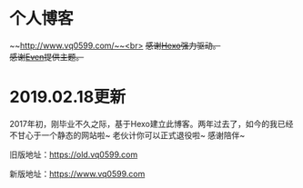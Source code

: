 # 个人博客
~~http://www.vq0599.com/~~<br>
~~感谢[Hexo](https://hexo.io/)强力驱动。~~<br>
~~感谢[Even](https://github.com/ahonn/hexo-theme-even)提供主题。~~

# 2019.02.18更新
2017年初，刚毕业不久之际，基于Hexo建立此博客。两年过去了，如今的我已经不甘心于一个静态的网站啦~
老伙计你可以正式退役啦~ 感谢陪伴~ 

旧版地址：https://old.vq0599.com

新版地址：https://www.vq0599.com
